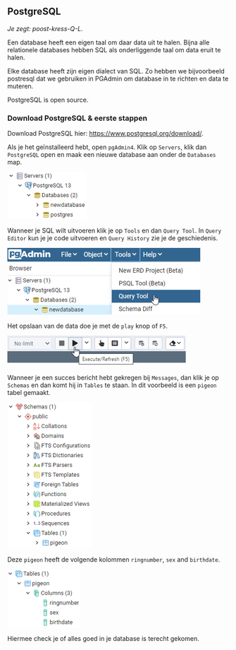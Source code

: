 ## PostgreSQL

<i>Je zegt: poost-kress-Q-L</i>.

Een database heeft een eigen taal om daar data uit te halen. Bijna alle relationele databases hebben SQL als onderliggende taal om data eruit te halen. 

Elke database heeft zijn eigen dialect van SQL. Zo hebben we bijvoorbeeld postresql dat we gebruiken in PGAdmin om database in te richten en data te muteren.

PostgreSQL is open source.

### Download PostgreSQL & eerste stappen

Download PostgreSQL hier: https://www.postgresql.org/download/.

Als je het geïnstalleerd hebt, open `pgAdmin4`. Klik op `Servers`, klik dan `PostgreSQL` open en maak een nieuwe database aan onder de `Databases` map.

![img.png](pictures/img.png)

Wanneer je SQL wilt uitvoeren klik je op `Tools` en dan `Query Tool`. In `Query Editor` kun je je code uitvoeren en `Query History` zie je de geschiedenis.

![img_1.png](pictures/img_1.png)

Het opslaan van de data doe je met de `play` knop of `F5`.

![img_2.png](pictures/img_2.png)

Wanneer je een succes bericht hebt gekregen bij `Messages`, dan klik je op `Schemas` en dan komt hij in `Tables` te staan. In dit voorbeeld is een `pigeon` tabel gemaakt.

![img_3.png](pictures/img_3.png)

Deze `pigeon` heeft de volgende kolommen `ringnumber`, `sex` and `birthdate`.

![img_4.png](pictures/img_4.png)

Hiermee check je of alles goed in je database is terecht gekomen.